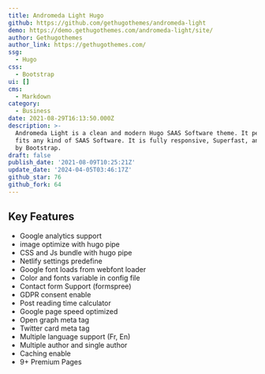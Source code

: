 ```yaml
---
title: Andromeda Light Hugo
github: https://github.com/gethugothemes/andromeda-light
demo: https://demo.gethugothemes.com/andromeda-light/site/
author: Gethugothemes
author_link: https://gethugothemes.com/
ssg:
  - Hugo
css:
  - Bootstrap
ui: []
cms:
  - Markdown
category:
  - Business
date: 2021-08-29T16:13:50.000Z
description: >-
  Andromeda Light is a clean and modern Hugo SAAS Software theme. It perfectly
  fits any kind of SAAS Software. It is fully responsive, Superfast, and powered
  by Bootstrap.
draft: false
publish_date: '2021-08-09T10:25:21Z'
update_date: '2024-04-05T03:46:17Z'
github_star: 76
github_fork: 64
---
```

## Key Features

- Google analytics support
- image optimize with hugo pipe
- CSS and Js bundle with hugo pipe
- Netlify settings predefine
- Google font loads from webfont loader
- Color and fonts variable in config file
- Contact form Support (formspree)
- GDPR consent enable
- Post reading time calculator
- Google page speed optimized
- Open graph meta tag
- Twitter card meta tag
- Multiple language support (Fr, En)
- Multiple author and single author
- Caching enable
- 9+ Premium Pages
